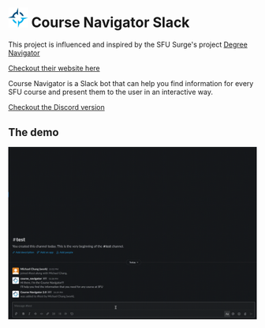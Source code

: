 # <img src="./assets/logo.png" width="40px" alt="SFU Surge logo" /> Course Navigator Slack

This project is influenced and inspired by the SFU Surge's project [Degree Navigator](https://github.com/AmirNaghibi/DegreeNavigator)

[Checkout their website here](https://amirnaghibi.github.io/DegreeNavigator/)

Course Navigator is a Slack bot that can help you find information for every SFU course and present them to the user in an interactive way.

[Checkout the Discord version](https://github.com/engichang1467/CourseNavigator)


## The demo
![demo](assets/demo.gif)



